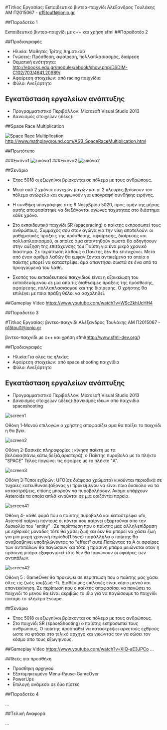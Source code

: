 
#Τίτλος Εργασίας: Εκπαιδευτικό βιντεο-παιχνίδι
Αλέξανδρος Τουλάκης ΑΜ Π2015067 - p15toul1@ionio.gr

##Παραδοτέο 1

Εκπαιδευτικό βιντεο-παιχνίδι με c++ και χρήση sfml 
##Παραδοτέο 2

##Προδιαγραφές

* Ηλικία: Μαθητές Τρίτης Δημοτικού
* Γνώσεις: Πρόσθεση, αφαίρεση, πολλαπλασιασμός, διαίρεση
* Θεματική ενότητητα: http://ebooks.edu.gr/modules/ebook/show.php/DSDIM-C102/703/4641,20989/
* Αφαίρεση στοιχείων:  από racing παιχνίδια
* Φύλο: Ανεξάρτητο


## Εγκατάσταση εργαλείων ανάπτυξης

* Προγραμματιστικό Περιβάλλον: Microsoft Visual Studio 2013
* Δανεισμός στοιχείων  (ιδέες):

##Space Race Multiplication

![Space Race Multiplication](SpaceRaceMultiplication.PNG)
http://www.mathplayground.com/ASB_SpaceRaceMultiplication.html

##Πρωτότυπο

###Εικόνα1
![εικόνα1](SpaceRaceShooting1.PNG)
###Εικόνα2
![εικόνα2](SpaceRaceShooting2.PNG)

##Σενάριο

* Έτος 5018 οι εξωγηίνοι βρίσκονται σε  πόλεμο με τους ανθρώπους.
* Μετά από 2 χρόνια συνεχών μαχών και οι  2 πλευρές βρίσκουν τον  πόλεμο ανώφελο και συμφωνούν για υπογραφή συνθήκης ειρήνης.

* H συνθήκη υπογράφηκε στις  8 Νοεμβρίου 5020, προς τιμήν της μέρας αυτής αποφασίστηκε να διεξάγονται αγώνες ταχύτητας στο διάστημα κάθε χρόνο.

* Στο εκπαιδευτικό παιχνίδι  SR (spaceracing) ο παίκτης εκπροσωπεί τους ανθρώπους. Συμμαχός σου στον αγώνα για την νίκη αποτελούν:
  οι μαθηματικές πράξεις της πρόσθεσης, αφαίρεσης, διαίρεσης και πολλαπλασιασμού, οι οποίες άμα απαντηθούν σωστά θα οδηγήσουν στην αύξηση της  επιτάχυνσης του Παίκτη για ένα μικρό χρονικό διάστημα. Σε περίπτωση λαθούς ο Παίκτης δεν θα επιταχύνει. Μετά από έναν αριθμό λαθών 
 θα εμφανίζονται αντικείμενα τα οποία ο παίκτης μπορεί να καταστρέψει άμα απαντήσει σωστά σε ένα από τα προηγούμενά του λάθη.
  
* Σκοπός του εκπαιδευτικού παιχνιδιού είναι η εξοικείωση του εκπαιδευόμενου  σε μια από τις διαθέσιμες πράξεις της πρόσθεσης, αφαίρεσης, πολλαπλασιασμού και της διαίρεσης. Ο χρήστης θα επιλέγει με ποια πράξη θέλει να ασχοληθεί.



##Gameplay Video
https://www.youtube.com/watch?v=WScZkhUcHH4


##Παραδοτέο 3

#Τίτλος Εργασίας: βιντεο-παιχνίδι
Αλέξανδρος Τουλάκης ΑΜ Π2015067 - p15toul1@ionio.gr

βιντεο-παιχνίδι με c++ και χρήση sfml(http://www.sfml-dev.org/) 

##Προδιαγραφές

* Ηλικία:Για ολες τις ηλικίες 
* Αφαίρεση στοιχείων:  από space shooting παιχνίδια
* Φύλο: Ανεξάρτητο


## Εγκατάσταση εργαλείων ανάπτυξης

* Προγραμματιστικό Περιβάλλον: Microsoft Visual Studio 2013
* Δανεισμός στοιχείων  (ιδέες):Δανεισμός ιδεων απο παιχνιδια spaceshooting

![screen1](Menu1.PNG)

Οθόνη 1-Μενού επιλογών ο χρήστης αποφασίζει αμα θα παίξει το παιχνίδι η θα βγει.

![screen2](1Matia.PNG)

Οθόνη 2-Βασικές πληροφορίες : κίνηση παίκτη  με τα βελάκια(πάνω,κάτω,δεξιά,αριστερά), ο Παίκτης πυροβολά με το πλήκτο "SPACE"
Τέλος παγώνει τις σφαίρες με το πλήκτο "A".

![screen3](3Matia.PNG)

Οθόνη 3-Τύποι εχθρών: UFO(σε διάφορα χρώματα) κινούνται περιοδικά σε τυχαίες κατευθυνσει(άξονας y) προκειμένου να είναι ποιο δύσκολο να τα καταστρέψεις, επίσης μπορούν να πυροβολήσουν. Ακόμα υπάρχουν Asteroids τα οποία απλά κινούνται σε μια οριζόνται πορεία.

![screen41](Sample.PNG)

Οθόνη 4- κάθε φορά που ο παίκτης πυροβολά και καταστρέφει ufo, Asteroid παίρνει πόντους οι πόντοι που παίρνει εξαρτούναι απο την δυσκολία του "entity" . Σε περίπτωση που ο παίκτης μας αλληλεπίδραση με εχθρικές μονάδες τότε θα χάσει ζωη και δεν θα μπορεί να χάσει ζωή για μια μικρή χρονινή περίοδο(1.5sec) παράλληλα ο παίκτης θα αναβοσβηνει υποδηλώνοντας το "effect"  αυτό.Πατώντας το Α 
οι σφαίρες των αντιπάλων θα παγώσουν και τότε η πράσινη μπάρα μειώνεται οταν η πράσινη μπάρα εξαφανιστεί τότε δεν θα παγώνουν οι σφαίρες των αντιπάλων.


![screen42](GameOverScreen.PNG)

Οθόνη 5 : GameOver θα προκύψει σε περίπτωση που ο παίκτης μας χάσει όλες τις ζωές του(ζωή -1).
          Διαθέσιμες επιλογές είναι κύριο μενού και επανεκκίνηση. Σε περίπωση που ο παίκτης αποφασίσει να παγώσει το παιχνιδι το μενού             θα είναι ακριβώς το ιδιο για να παγώσουμε το παιχνίδι πατάμε το πλήκτρο Escape.
         

##Σενάριο

* Έτος 5018 οι εξωγηίνοι βρίσκονται σε  πόλεμο με τους ανθρώπους.
* Στο παιχνίδι  SR (spaceShooting) ο παίκτης εκπροσωπεί τους ανθρώπους. Ο παίκτης προσπαθεί να καταστρέψει αρκετούς εχθρούς ωστε να φτάσει στο τελικό αρχηγο και νικώντας τον  να σώσει τον κόσμο απο τους εξωγηινους.

   
##Gameplay Video
https://www.youtube.com/watch?v=XIQ-aE3JPCo
...

##Ιδεές για προσθήκη
* Προσθηκη αρχηγού
* Εξατομηκευμένο Menu-Pause-GameOver
* PowerUps
* Επιλογή ανάμεσα σε δύο πίστες



##Παραδοτέο 4

...

##Tελική Αναφορά

...

